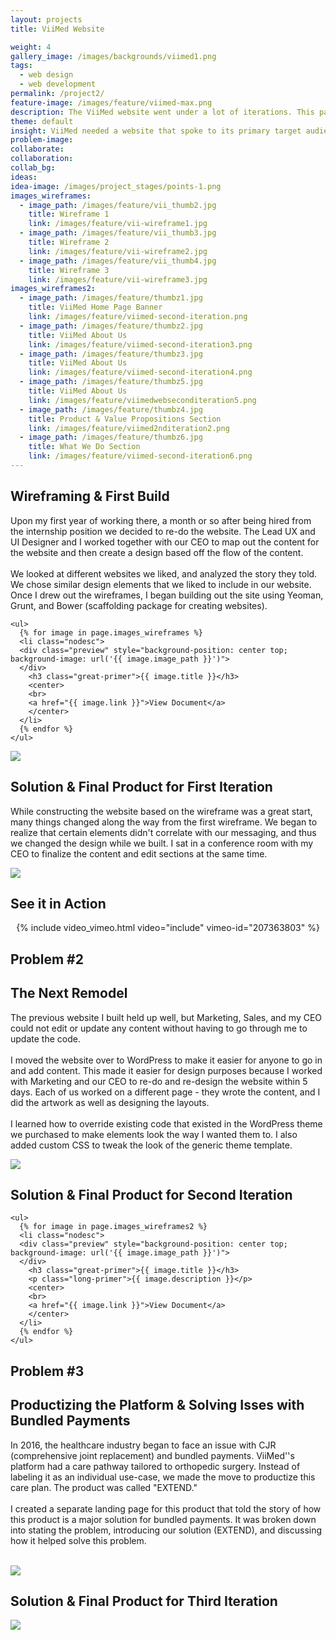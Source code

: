 ```yaml
---
layout: projects
title: ViiMed Website

weight: 4
gallery_image: /images/backgrounds/viimed1.png
tags:
  - web design
  - web development
permalink: /project2/
feature-image: /images/feature/viimed-max.png
description: The ViiMed website went under a lot of iterations. This page shows all the wireframes and Screenshots of different iterations of ViiMed's Website that I designed and developed.
theme: default
insight: ViiMed needed a website that spoke to its primary target audiences, CFOs at health systems (primary audience), patients, doctors and nurses. The website needed to address how the product was THE solution for health care. The original website was extremely text-heavy and did not explain what the product did, or how it helped health systems be more efficient and make doctors and nurses jobs easier.
problem-image:
collaborate:
collaboration:
collab_bg:
ideas:
idea-image: /images/project_stages/points-1.png
images_wireframes:
  - image_path: /images/feature/vii_thumb2.jpg
    title: Wireframe 1
    link: /images/feature/vii-wireframe1.jpg
  - image_path: /images/feature/vii_thumb3.jpg
    title: Wireframe 2
    link: /images/feature/vii-wireframe2.jpg
  - image_path: /images/feature/vii_thumb4.jpg
    title: Wireframe 3
    link: /images/feature/vii-wireframe3.jpg
images_wireframes2:
  - image_path: /images/feature/thumbz1.jpg
    title: ViiMed Home Page Banner
    link: /images/feature/viimed-second-iteration.png
  - image_path: /images/feature/thumbz2.jpg
    title: ViiMed About Us
    link: /images/feature/viimed-second-iteration3.png
  - image_path: /images/feature/thumbz3.jpg
    title: ViiMed About Us
    link: /images/feature/viimed-second-iteration4.png
  - image_path: /images/feature/thumbz5.jpg
    title: ViiMed About Us
    link: /images/feature/viimedwebseconditeration5.png
  - image_path: /images/feature/thumbz4.jpg
    title: Product & Value Propositions Section
    link: /images/feature/viimed2nditeration2.png
  - image_path: /images/feature/thumbz6.jpg
    title: What We Do Section
    link: /images/feature/viimed-second-iteration6.png
---
```


<div  project-elements="middle" class="container default" >
  <h2 class="trafalgar text-center" >Wireframing & First Build</h2>
  <p class="long-primer text-center" >Upon my first year of working there, a month or so after being hired from the internship position we decided to re-do the website. The Lead UX and UI Designer and I worked together with our CEO to map out the content for the website and then create a design based off the flow of the content.
  <br><br>
  We looked at different websites we liked, and analyzed the story they told. We chose similar design elements that we liked to include in our website. Once I drew out the wireframes, I began building out the site using Yeoman, Grunt, and Bower (scaffolding package for creating websites). </p>
  <div project-thumbnails>

    <ul>
      {% for image in page.images_wireframes %}
      <li class="nodesc">
      <div class="preview" style="background-position: center top; background-image: url('{{ image.image_path }}')">
      </div>
        <h3 class="great-primer">{{ image.title }}</h3>
        <center>
        <br>
        <a href="{{ image.link }}">View Document</a>
        </center>
      </li>
      {% endfor %}
    </ul>
  </div>
</div>
<div>
  <img src="/images/project_stages/vii-display@2x.jpg" class="display-case">
<div>
<div project-elements="middle" class="container default">
  <h2 class="trafalgar text-center" >Solution & Final Product for First Iteration</h2>
  <p class="long-primer text-center">While constructing the website based on the wireframe was a great start, many things changed along the way from the first wireframe. We began to realize that certain elements didn't correlate with our messaging, and thus we changed the design while we built. I sat in a conference room with my CEO to finalize the content and edit sections at the same time. </p>
</div>
<div>
  <img src="/images/project_stages/vii2-display@2x.jpg" class="display-case">
<div>
<div class="container default">
  <h2 class="double-pica text-center" >See it in Action</h2>
  <center>
  {% include video_vimeo.html video="include" vimeo-id="207363803" %}
  </center>
</div>
<div contain-pair class="container alternate2">
  <section class="copy" role="main" >
    <h2 class="trafalgar">Problem #2</h2>
    <h2 class="double-pica">The Next Remodel</h2>
    <p class="long-primer">The previous website I built held up well, but Marketing, Sales, and my CEO could not edit or update any content without having to go through me to update the code.
    <br><br>
    I moved the website over to WordPress to make it easier for anyone to go in and add content. This made it easier for design purposes because I worked with Marketing and our CEO to re-do and re-design the website within 5 days. Each of us worked on a different page - they wrote the content, and I did the artwork as well as designing the layouts.
    <br><br>
    I learned how to override existing code that existed in the WordPress theme we purchased to make elements look the way I wanted them to. I also added custom CSS to tweak the look of the generic theme template.</p>
  </section>
  <aside class="preview" role="complementary" >
    <img src="/images/feature/viimed-max.png" class="mobile-resize">
  </aside>
</div>
<div project-elements="middle" class="container default">
  <h2 class="trafalgar text-center" >Solution & Final Product for Second Iteration</h2>
  <div project-thumbnails>

    <ul>
      {% for image in page.images_wireframes2 %}
      <li class="nodesc">
      <div class="preview" style="background-position: center top; background-image: url('{{ image.image_path }}')">
      </div>
        <h3 class="great-primer">{{ image.title }}</h3>
        <p class="long-primer">{{ image.description }}</p>
        <center>
        <br>
        <a href="{{ image.link }}">View Document</a>
        </center>
      </li>
      {% endfor %}
    </ul>
  </div>
</div>
<div contain-pair class="container alternate">
  <section class="copy" role="main" >
    <h2 class="trafalgar">Problem #3</h2>
    <h2 class="double-pica">Productizing the Platform & Solving Isses with Bundled Payments</h2>
    <p class="long-primer">In 2016, the healthcare industry began to face an issue with CJR (comprehensive joint replacement) and bundled payments. ViiMed''s platform had a care pathway tailored to orthopedic surgery. Instead of labeling it as an individual use-case, we made the move to productize this care plan. The product was called "EXTEND."
    <br><br>
    I created a separate landing page for this product that told the story of how this product is a major solution for bundled payments. It was broken down into stating the problem, introducing our solution (EXTEND), and discussing how it helped solve this problem.
    <br><br></p>
  </section>
  <aside class="preview" role="complementary" >
    <img src="/images/showcase/extend-landing.jpg" class="mobile-resize">
  </aside>
</div>
<div project-elements="middle" class="container alternate2">
  <h2 class="trafalgar text-center" >Solution & Final Product for Third Iteration</h2>
</div>

<img src="/images/project_stages/extend-display@2x.jpg" class="display-case">

